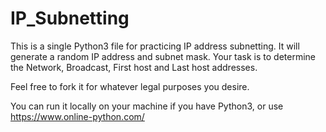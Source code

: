 # IP_Subnetting

This is a single Python3 file for practicing IP address subnetting. It will generate a random IP address and subnet mask. Your task is to determine the Network, Broadcast, First host and Last host addresses.

Feel free to fork it for whatever legal purposes you desire.

You can run it locally on your machine if you have Python3, or use https://www.online-python.com/
